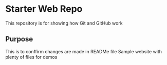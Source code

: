 # Starter Web Repo

This repository is for showing how Git and GitHub work

## Purpose

This is to conffirm changes are made in READMe file
Sample website with plenty of files for demos
